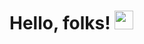 
# Hello, folks! <img src="https://raw.githubusercontent.com/MartinHeinz/MartinHeinz/master/wave.gif" width="30px">
<!--
**Diana-Kalema/Diana-Kalema** is a ✨ _special_ ✨ repository because its `README.md` (this file) appears on your GitHub profile.

<a href="https://github.com/Diana-Kalema">
  <img align="center" src="https://github-readme-stats.vercel.app/api?username=Diana-Kalema&show_icons=true&line_height=27&count_private=true&title_color=ffffff&text_color=c9cacc&icon_color=2bbc8a&bg_color=1d1f21" alt="Martin's GitHub Stats" />
</a>
